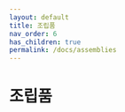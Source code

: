 ```yaml
---
layout: default
title: 조립품
nav_order: 6
has_children: true
permalink: /docs/assemblies
---
```

# 조립품